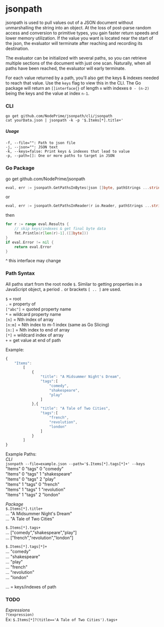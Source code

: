 # jsonpath  
  
jsonpath is used to pull values out of a JSON document without unmarshalling the string into an object.  At the loss of post-parse random access and conversion to primitive types, you gain faster return speeds and lower memory utilization.  If the value you want is located near the start of the json, the evaluator will terminate after reaching and recording its destination.  
  
The evaluator can be initialized with several paths, so you can retrieve multiple sections of the document with just one scan.  Naturally, when all paths have been reached, the evaluator will early terminate.  
  
For each value returned by a path, you'll also get the keys & indexes needed to reach that value.  Use the `keys` flag to view this in the CLI.  The Go package will return an `[]interface{}` of length `n` with indexes `0 - (n-2)` being the keys and the value at index `n-1`.  
  
### CLI   
```shell
go get github.com/NodePrime/jsonpath/cli/jsonpath
cat yourData.json | jsonpath -k -p '$.Items[*].title+'
```

##### Usage  
```shell
-f, --file="": Path to json file  
-j, --json="": JSON text  
-k, --keys=false: Print keys & indexes that lead to value  
-p, --path=[]: One or more paths to target in JSON
```

  
### Go Package  
go get github.com/NodePrime/jsonpath  
  
```go
eval, err := jsonpath.GetPathsInBytes(json []byte, pathStrings ...string) (*jsonpath.eval, error)
```
or 
```go
eval, err := jsonpath.GetPathsInReader(r io.Reader, pathStrings ...string) (*jsonpath.eval, error)
```

then
```go
for r := range eval.Results {
	// skip keys/indexes & get final byte data
	fmt.Println(r[len(r)-1].([]byte]))	
}
if eval.Error != nil {
	return eval.Error
}
```
^ this interface may change   
  
   
### Path Syntax  
All paths start from the root node `$`.  Similar to getting properties in a JavaScript object, a period `.` or brackets `[ .. ]` are used.  
  
`$` = root  
`.` = property of  
`["abc"]` = quoted property name  
`*` = wildcard property name  
`[n]` = Nth index of array  
`[n:m]` = Nth index to m-1 index (same as Go Slicing)  
`[n:]` = Nth index to end of array  
`[*]` = wildcard index of array  
`+` = get value at end of path  

  
Example: 
```javascript
{  
	"Items":   
		[  
			{  
				"title": "A Midsummer Night's Dream",  
				"tags":[  
					"comedy",  
					"shakespeare",  
					"play"  
				]  
			},{  
				"title": "A Tale of Two Cities",  
				"tags":[  
					"french",  
					"revolution",  
					"london"  
				]  
			}  
		]  
} 
```
	
Example Paths:   
*CLI*  
`jsonpath --file=example.json --path='$.Items[*].tags[*]+' --keys`  
"Items"	0	"tags"	0	"comedy"  
"Items"	0	"tags"	1	"shakespeare"  
"Items"	0	"tags"	2	"play"  
"Items"	1	"tags"	0	"french"  
"Items"	1	"tags"	1	"revolution"  
"Items"	1	"tags"	2	"london"  
  
*Package*  
`$.Items[*].title+`   
... "A Midsummer Night's Dream"   
... "A Tale of Two Cities"   
  
`$.Items[*].tags+`    
... ["comedy","shakespeare","play"]  
... ["french","revolution","london"]  
  
`$.Items[*].tags[*]+`  
... "comedy"  
... "shakespeare"  
... "play"  
... "french"  
... "revolution"  
...  "london"  
  
... = keys/indexes of path  
  
  
### TODO  
*Expressions*  
`?(expression)`  
Ex: `$.Items[*]?(title=='A Tale of Two Cities').tags+`  
